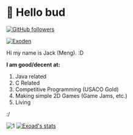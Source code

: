 # 🍵 Hello bud
[![GitHub followers](https://img.shields.io/github/followers/exoad?style=for-the-badge)](https://github.com/exoad?tab=followers)


[![Exoden](https://img.shields.io/discord/792194075599568926?style=for-the-badge)](https://discord.gg/QwNTcpyZbF)

Hi my name is Jack (Meng). :D

**I am good/decent at:**
1. Java related
2. C Related
3. Competitive Programming (USACO Gold)
4. Making simple 2D Games (Game Jams, etc.)
5. Living

:/

![1](https://github-readme-stats.vercel.app/api/top-langs/?username=exoad&theme=calm)
[![Exoad's stats](https://github-readme-stats.vercel.app/api?username=exoad&theme=calm)](https://github.com/anuraghazra/github-readme-stats)


